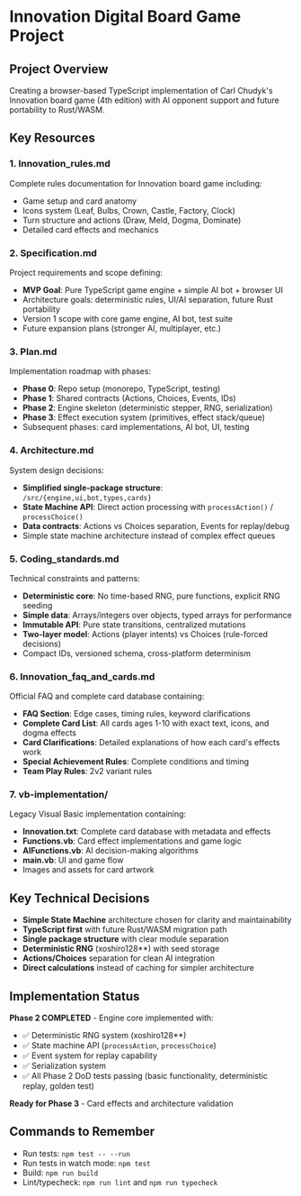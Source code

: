 # Innovation Digital Board Game Project

## Project Overview
Creating a browser-based TypeScript implementation of Carl Chudyk's Innovation board game (4th edition) with AI opponent support and future portability to Rust/WASM.

## Key Resources

### 1. **Innovation_rules.md**
Complete rules documentation for Innovation board game including:
- Game setup and card anatomy
- Icons system (Leaf, Bulbs, Crown, Castle, Factory, Clock)
- Turn structure and actions (Draw, Meld, Dogma, Dominate)
- Detailed card effects and mechanics

### 2. **Specification.md** 
Project requirements and scope defining:
- **MVP Goal**: Pure TypeScript game engine + simple AI bot + browser UI
- Architecture goals: deterministic rules, UI/AI separation, future Rust portability
- Version 1 scope with core game engine, AI bot, test suite
- Future expansion plans (stronger AI, multiplayer, etc.)

### 3. **Plan.md**
Implementation roadmap with phases:
- **Phase 0**: Repo setup (monorepo, TypeScript, testing)
- **Phase 1**: Shared contracts (Actions, Choices, Events, IDs)
- **Phase 2**: Engine skeleton (deterministic stepper, RNG, serialization)  
- **Phase 3**: Effect execution system (primitives, effect stack/queue)
- Subsequent phases: card implementations, AI bot, UI, testing

### 4. **Architecture.md**
System design decisions:
- **Simplified single-package structure**: `/src/{engine,ui,bot,types,cards}`
- **State Machine API**: Direct action processing with `processAction()` / `processChoice()`
- **Data contracts**: Actions vs Choices separation, Events for replay/debug
- Simple state machine architecture instead of complex effect queues

### 5. **Coding_standards.md**
Technical constraints and patterns:
- **Deterministic core**: No time-based RNG, pure functions, explicit RNG seeding
- **Simple data**: Arrays/integers over objects, typed arrays for performance
- **Immutable API**: Pure state transitions, centralized mutations
- **Two-layer model**: Actions (player intents) vs Choices (rule-forced decisions)
- Compact IDs, versioned schema, cross-platform determinism

### 6. **Innovation_faq_and_cards.md**
Official FAQ and complete card database containing:
- **FAQ Section**: Edge cases, timing rules, keyword clarifications
- **Complete Card List**: All cards ages 1-10 with exact text, icons, and dogma effects
- **Card Clarifications**: Detailed explanations of how each card's effects work
- **Special Achievement Rules**: Complete conditions and timing
- **Team Play Rules**: 2v2 variant rules

### 7. **vb-implementation/** 
Legacy Visual Basic implementation containing:
- **Innovation.txt**: Complete card database with metadata and effects
- **Functions.vb**: Card effect implementations and game logic
- **AIFunctions.vb**: AI decision-making algorithms  
- **main.vb**: UI and game flow
- Images and assets for card artwork

## Key Technical Decisions
- **Simple State Machine** architecture chosen for clarity and maintainability
- **TypeScript first** with future Rust/WASM migration path  
- **Single package structure** with clear module separation
- **Deterministic RNG** (xoshiro128**) with seed storage
- **Actions/Choices** separation for clean AI integration
- **Direct calculations** instead of caching for simpler architecture

## Implementation Status
**Phase 2 COMPLETED** - Engine core implemented with:
- ✅ Deterministic RNG system (xoshiro128**)
- ✅ State machine API (`processAction`, `processChoice`)
- ✅ Event system for replay capability
- ✅ Serialization system
- ✅ All Phase 2 DoD tests passing (basic functionality, deterministic replay, golden test)

**Ready for Phase 3** - Card effects and architecture validation

## Commands to Remember
- Run tests: `npm test -- --run`
- Run tests in watch mode: `npm test`
- Build: `npm run build`
- Lint/typecheck: `npm run lint` and `npm run typecheck`